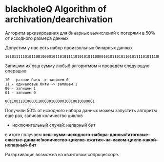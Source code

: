 # blackholeQ Algorithm of archivation/dearchivation
Алгоритм архивирования для бинарных вычислений с потерями в 50% от исходного размера данных


Допустим у нас есть набор произвольных бинарных данных

```
1010111110101100100001011010111101010101100001010110101101011110101110010101010111
```

Запишим их хэш сумму любыб алгоритмом
и проведём следующую операцию

```
10 - разные биты -> запишем 0
11 - одинаковые биты -> запишем 1
00 - запишем 1
01 - запишем 0
```

```
00110011010000110000010000010010010000001
```

Получили 50% от исходного набора данных
можем запустить алгоритм ещё раз, записав количество циклов

* исключительный случай: непарный бит

в итоге получаем 
**хеш-сумм-исходного-набора-данных!итоговые-сжатые-даныне!количество-циклов-сжатия~на-каком-цикле-какой-непарный-бит**

Разархивация возможна на квантовом сопроцессоре.


